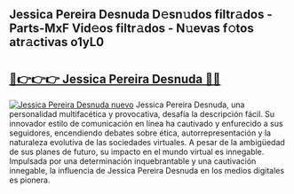 ## Jessica Pereira Desnuda D𝚎sn𝚞dos filtr𝚊dos - Parts-MxF Vid𝚎os filtr𝚊dos - N𝚞evas f𝚘tos atr𝚊ctivas o1yL0

# <h2><a href="http://mb1kog.tromn.icu/?c=Jessica+Pereira+Desnuda">🔗👉👉👉 Jessica Pereira Desnuda 🔗🔗</a></h2>

[![Jessica Pereira Desnuda nuevo](https://i.imgur.com/pEAQMta.gif)](http://mb1kog.tromn.icu/?c=Jessica+Pereira+Desnuda)
Jessica Pereira Desnuda, una personalidad multifacética y provocativa, desafía la descripción fácil. Su innovador estilo de comunicación en línea ha cautivado y enfurecido a sus seguidores, encendiendo debates sobre ética, autorrepresentación y la naturaleza evolutiva de las sociedades virtuales. A pesar de la ambigüedad de sus planes de futuro, su impacto en el mundo virtual es innegable. Impulsada por una determinación inquebrantable y una cautivación innegable, la influencia de Jessica Pereira Desnuda en los medios digitales es pionera.
